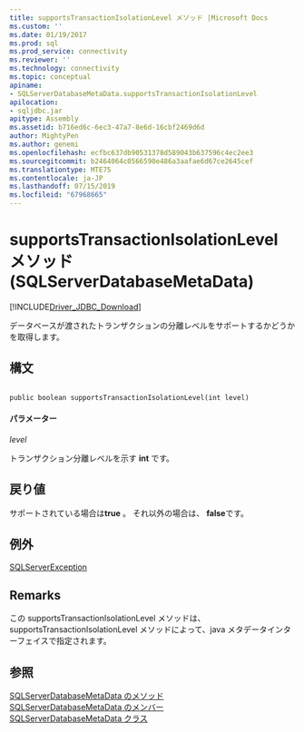 ```yaml
---
title: supportsTransactionIsolationLevel メソッド |Microsoft Docs
ms.custom: ''
ms.date: 01/19/2017
ms.prod: sql
ms.prod_service: connectivity
ms.reviewer: ''
ms.technology: connectivity
ms.topic: conceptual
apiname:
- SQLServerDatabaseMetaData.supportsTransactionIsolationLevel
apilocation:
- sqljdbc.jar
apitype: Assembly
ms.assetid: b716ed6c-6ec3-47a7-8e6d-16cbf2469d6d
author: MightyPen
ms.author: genemi
ms.openlocfilehash: ecfbc637db90531378d589043b637596c4ec2ee3
ms.sourcegitcommit: b2464064c0566590e486a3aafae6d67ce2645cef
ms.translationtype: MTE75
ms.contentlocale: ja-JP
ms.lasthandoff: 07/15/2019
ms.locfileid: "67968665"
---
```

# <a name="supportstransactionisolationlevel-method-sqlserverdatabasemetadata"></a>supportsTransactionIsolationLevel メソッド (SQLServerDatabaseMetaData)
[!INCLUDE[Driver_JDBC_Download](../../../includes/driver_jdbc_download.md)]

  データベースが渡されたトランザクションの分離レベルをサポートするかどうかを取得します。  
  
## <a name="syntax"></a>構文  
  
```  
  
public boolean supportsTransactionIsolationLevel(int level)  
```  
  
#### <a name="parameters"></a>パラメーター  
 *level*  
  
 トランザクション分離レベルを示す **int** です。  
  
## <a name="return-value"></a>戻り値  
 サポートされている場合は**true** 。 それ以外の場合は、 **false**です。  
  
## <a name="exceptions"></a>例外  
 [SQLServerException](../../../connect/jdbc/reference/sqlserverexception-class.md)  
  
## <a name="remarks"></a>Remarks  
 この supportsTransactionIsolationLevel メソッドは、supportsTransactionIsolationLevel メソッドによって、java メタデータインターフェイスで指定されます。  
  
## <a name="see-also"></a>参照  
 [SQLServerDatabaseMetaData のメソッド](../../../connect/jdbc/reference/sqlserverdatabasemetadata-methods.md)   
 [SQLServerDatabaseMetaData のメンバー](../../../connect/jdbc/reference/sqlserverdatabasemetadata-members.md)   
 [SQLServerDatabaseMetaData クラス](../../../connect/jdbc/reference/sqlserverdatabasemetadata-class.md)  
  
  
